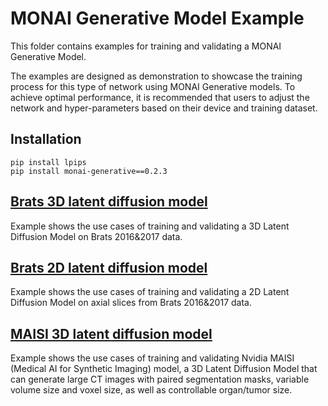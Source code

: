 # MONAI Generative Model Example
This folder contains examples for training and validating a MONAI Generative Model.

The examples are designed as demonstration to showcase the training process for this type of network using MONAI Generative models. To achieve optimal performance, it is recommended that users to adjust the network and hyper-parameters based on their device and training dataset.

## Installation
```
pip install lpips
pip install monai-generative==0.2.3
```

## [Brats 3D latent diffusion model](./3d_ldm/README.md)
Example shows the use cases of training and validating a 3D Latent Diffusion Model on Brats 2016&2017 data.

## [Brats 2D latent diffusion model](./2d_ldm/README.md)
Example shows the use cases of training and validating a 2D Latent Diffusion Model on axial slices from Brats 2016&2017 data.

## [MAISI 3D latent diffusion model](./maisi/README.md)
Example shows the use cases of training and validating Nvidia MAISI (Medical AI for Synthetic Imaging) model, a 3D Latent Diffusion Model that can generate large CT images with paired segmentation masks, variable volume size and voxel size, as well as controllable organ/tumor size.
